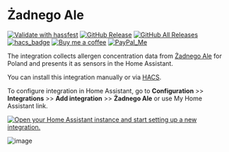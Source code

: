 # Żadnego Ale

[![Validate with hassfest](https://github.com/bieniu/ha-zadnego-ale/actions/workflows/hassfest.yml/badge.svg)](https://github.com/bieniu/ha-zadnego-ale/actions/workflows/hassfest.yml)
[![GitHub Release][releases-shield]][releases]
[![GitHub All Releases][downloads-total-shield]][releases]
[![hacs_badge][hacs-shield]][hacs]
[![Buy me a coffee][buy-me-a-coffee-shield]][buy-me-a-coffee]
[![PayPal_Me][paypal-me-shield]][paypal-me]

The integration collects allergen concentration data from [Żadnego Ale](http://zadnegoale.pl) for Poland and presents it as sensors in the Home Assistant.

You can install this integration manually or via [HACS](https://hacs.xyz).

To configure integration in Home Assistant, go to **Configuration** >> **Integrations** >> **Add integration** >> **Żadnego Ale** or use My Home Assistant link.

[![Open your Home Assistant instance and start setting up a new integration.](https://my.home-assistant.io/badges/config_flow_start.svg)](https://my.home-assistant.io/redirect/config_flow_start/?domain=zadnego_ale)

![image](https://user-images.githubusercontent.com/478555/112281105-faba8980-8c85-11eb-86f8-ee8229fe45cf.png)

[releases]: https://github.com/bieniu/ha-zadnego-ale/releases
[releases-shield]: https://img.shields.io/github/release/bieniu/ha-zadnego-ale.svg?style=popout
[downloads-total-shield]: https://img.shields.io/github/downloads/bieniu/ha-zadnego-ale/total
[buy-me-a-coffee-shield]: https://img.shields.io/static/v1.svg?label=%20&message=Buy%20me%20a%20coffee&color=6f4e37&logo=buy%20me%20a%20coffee&logoColor=white
[hacs-shield]: https://img.shields.io/badge/HACS-Default-orange.svg
[hacs]: https://hacs.xyz/docs/default_repositories
[buy-me-a-coffee]: https://www.buymeacoffee.com/QnLdxeaqO
[paypal-me-shield]: https://img.shields.io/static/v1.svg?label=%20&message=PayPal.Me&logo=paypal
[paypal-me]: https://www.paypal.me/bieniu79
